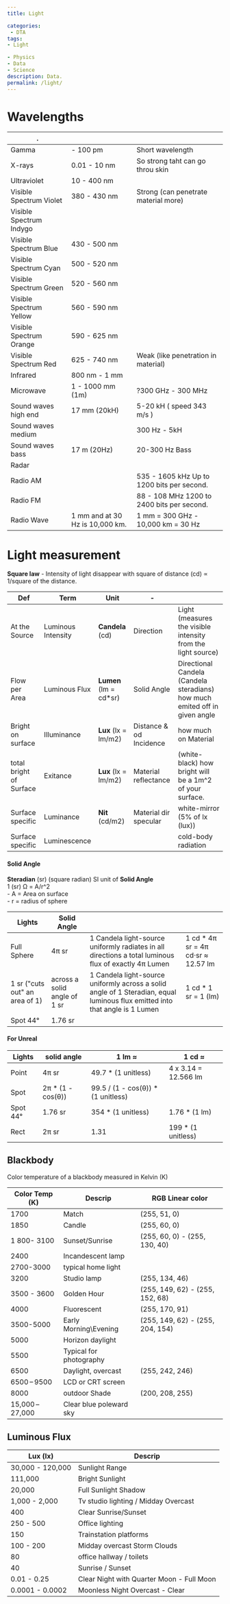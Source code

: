 ```yaml
---
title: Light

categories:
 - DTA
tags:
- Light

- Physics
- Data
- Science
description: Data.
permalink: /light/
---
```



# Wavelengths

 .|  | |
--- | --- | --- |
Gamma |  -  100 pm | Short wavelength
X-rays |  0.01 - 10 nm | So strong taht can go throu skin
Ultraviolet | 10  - 400 nm
Visible Spectrum Violet | 380 - 430 nm | Strong (can penetrate material more)
Visible Spectrum Indygo | |
Visible Spectrum Blue | 430  - 500 nm  |
Visible Spectrum Cyan | 500 - 520 nm |   
Visible Spectrum Green | 520 - 560 nm |
Visible Spectrum Yellow | 560 - 590 nm |
Visible Spectrum Orange | 590 - 625 nm |
Visible Spectrum Red | 625 - 740 nm | Weak (like penetration in material)
Infrared  | 800 nm - 1 mm
Microwave  | 1 -  1000 mm  (1m) | ?300 GHz - 300 MHz
Sound waves high end | 17 mm (20kH)| 5-20 kH    ( speed 343 m/s )
Sound waves medium | | 300 Hz - 5kH
Sound waves bass | 17 m (20Hz) | 20-300 Hz Bass
Radar ||
Radio  AM | | 535 - 1605 kHz Up to 1200 bits per second.
Radio FM | | 88 - 108 MHz  1200 to 2400 bits per second.
Radio Wave |1 mm and at 30 Hz is 10,000 km. |  1 mm = 300 GHz - 10,000 km = 30 Hz








# Light measurement


**Square law** - Intensity of light disappear with square of distance (cd) ∝ 1/square of the distance.


Def | Term | Unit | - | |
--- | --- | --- | --- | - |
At the Source  | Luminous Intensity | **Candela** (cd) | Direction | Light (measures the visible intensity from the light source)|  
Flow per Area | Luminous Flux | **Lumen** (lm  = cd*sr) | Solid Angle | Directional Candela (Candela steradians) how much emited off in given angle |  
Bright on surface | Illuminance | **Lux** (lx = lm/m2) | Distance & od Incidence | how much on Material|
total bright of Surface | Exitance | **Lux** (lx = lm/m2) | Material reflectance | (white-black) how bright will be a 1m^2 of your surface.|
Surface specific | Luminance | **Nit** (cd/m2) | Material dir specular | white-mirror (5% of lx (lux))|
Surface specific |Luminescence||| cold-body radiation|


#### Solid Angle

**Steradian** (sr) (square radian) SI unit of **Solid Angle**  
1 (sr) Ω = A/r^2  
    - A = Area on surface  
    - r = radius of sphere


Lights | Solid Angle |  |  |
-- | -- | -- | -- |
Full Sphere | 4π sr  | 1 Candela light-source uniformly radiates in all directions a total luminous flux of exactly 4π Lumen | 1 cd * 4π sr = 4π cd⋅sr ≈ 12.57 lm
1 sr ("cuts out" an area of 1)| across a solid angle of 1 sr | 1 Candela  light-source uniformly across a solid angle of 1 Steradian, equal luminous flux emitted into that angle is 1 Lumen | 1 cd * 1 sr = 1 (lm)
Spot 44° | 1.76 sr |



#### For Unreal

Lights | solid angle | 1 lm ≈ | 1 cd ≈ |
-- | -- | -- | -- |
Point | 4π sr | 49.7 *  (1 unitless) | 4 x 3.14 = 12.566 lm
Spot | 2π * (1 - cos(θ)) | 99.5 / (1 - cos(θ)) * (1 unitless)
Spot 44°|1.76 sr | 354 *  (1 unitless) | 1.76 *  (1 lm)
Rect  | 2π sr | 1.31  | 199 *  (1 unitless) | 3.14 *(1 lm)


## Blackbody
Color temperature of a blackbody measured in Kelvin (K)

|Color Temp (K) | Descrip | RGB Linear color |
|-- | -- | -- |
|1700 |	Match  | (255, 51, 0)
|1850 | Candle | (255, 60, 0)
|1 800- 3100 | Sunset/Sunrise | (255, 60, 0) - (255, 130, 40)
|2400 | Incandescent lamp  |
|2700-3000 | typical home light  
|3200	| Studio lamp  | (255, 134, 46)
|3500 - 3600 | Golden Hour |  (255, 149, 62) - (255, 152, 68)
|4000 | Fluorescent |  (255, 170, 91)
|3500-5000 | Early Morning\Evening | (255, 149, 62) - (255, 204, 154)
|5000	| Horizon daylight   |
|5500	| Typical for photography  |
|6500	| Daylight, overcast   | (255, 242, 246)
|6500 – 9500	| LCD or CRT screen  |
|8000 | outdoor Shade | (200, 208, 255)
|15,000 – 27,000 | Clear blue poleward sky  |


## Luminous Flux

|Lux (lx) | Descrip |
| -- | -- |
|30,000 - 120,000 | Sunlight Range
|111,000 | Bright Sunlight    
|20,000 | Full Sunlight Shadow  
|1,000 - 2,000 | Tv studio lighting / Midday Overcast
|400 | Clear Sunrise/Sunset
|250 - 500 | Office lighting
|150 | Trainstation platforms
|100 - 200 | Midday overcast Storm Clouds
|80 | office hallway /  toilets
|40 | Sunrise / Sunset
|0.01 - 0.25 | Clear Night with Quarter Moon - Full Moon
|0.0001 - 0.0002 | Moonless Night Overcast - Clear
